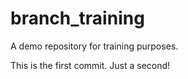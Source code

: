 # branch_training
A demo repository for training purposes.

This is the first commit. Just a second!
